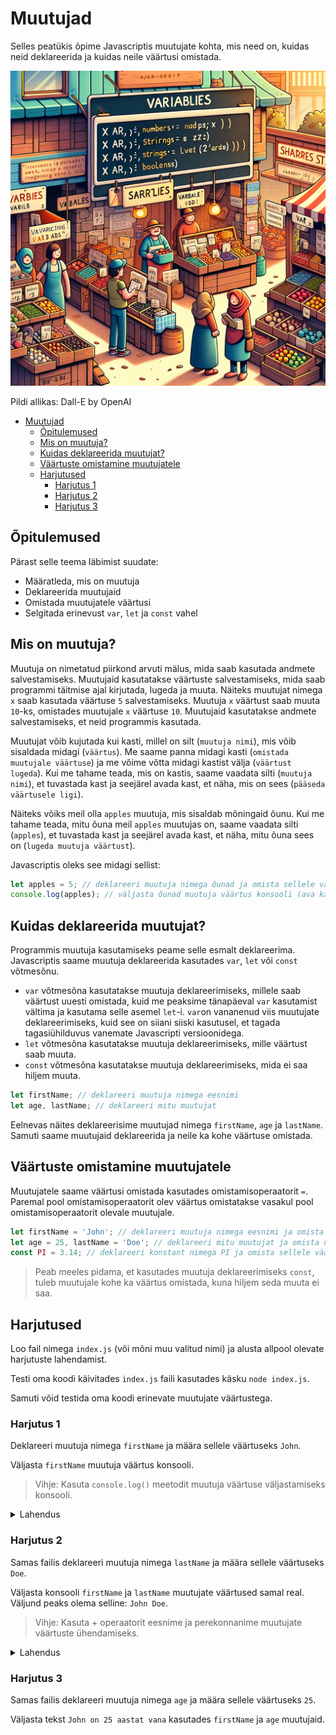 # Muutujad

Selles peatükis õpime Javascriptis muutujate kohta, mis need on, kuidas neid deklareerida ja kuidas neile väärtusi omistada.

![Muutujad](Variables.webp)

Pildi allikas: Dall-E by OpenAI

- [Muutujad](#muutujad)
  - [Õpitulemused](#õpitulemused)
  - [Mis on muutuja?](#mis-on-muutuja)
  - [Kuidas deklareerida muutujat?](#kuidas-deklareerida-muutujat)
  - [Väärtuste omistamine muutujatele](#väärtuste-omistamine-muutujatele)
  - [Harjutused](#harjutused)
    - [Harjutus 1](#harjutus-1)
    - [Harjutus 2](#harjutus-2)
    - [Harjutus 3](#harjutus-3)

## Õpitulemused

Pärast selle teema läbimist suudate:
- Määratleda, mis on muutuja
- Deklareerida muutujaid
- Omistada muutujatele väärtusi
- Selgitada erinevust `var`, `let` ja `const` vahel

## Mis on muutuja?

Muutuja on nimetatud piirkond arvuti mälus, mida saab kasutada andmete salvestamiseks. Muutujaid kasutatakse väärtuste salvestamiseks, mida saab programmi täitmise ajal kirjutada, lugeda ja muuta. Näiteks muutujat nimega `x` saab kasutada väärtuse `5` salvestamiseks. Muutuja `x` väärtust saab muuta `10`-ks, omistades muutujale `x` väärtuse `10`. Muutujaid kasutatakse andmete salvestamiseks, et neid programmis kasutada.

Muutujat võib kujutada kui kasti, millel on silt (`muutuja nimi`), mis võib sisaldada midagi (`väärtus`). Me saame panna midagi kasti (`omistada muutujale väärtuse`) ja me võime võtta midagi kastist välja (`väärtust lugeda`). Kui me tahame teada, mis on kastis, saame vaadata silti (`muutuja nimi`), et tuvastada kast ja seejärel avada kast, et näha, mis on sees (`pääseda väärtusele ligi`).

Näiteks võiks meil olla `apples` muutuja, mis sisaldab mõningaid õunu. Kui me tahame teada, mitu õuna meil `apples` muutujas on, saame vaadata silti (`apples`), et tuvastada kast ja seejärel avada kast, et näha, mitu õuna sees on (`lugeda muutuja väärtust`).

Javascriptis oleks see midagi sellist:

```javascript
let apples = 5; // deklareeri muutuja nimega õunad ja omista sellele väärtus 5 (pane 5 õuna kasti)
console.log(apples); // väljasta õunad muutuja väärtus konsooli (ava kast, vaata, mitu õuna sees on ja prindi väärtus konsooli)
```

## Kuidas deklareerida muutujat?

Programmis muutuja kasutamiseks peame selle esmalt deklareerima. Javascriptis saame muutuja deklareerida kasutades `var`, `let` või `const` võtmesõnu.

- `var` võtmesõna kasutatakse muutuja deklareerimiseks, millele saab väärtust uuesti omistada, kuid me peaksime tänapäeval `var` kasutamist vältima ja kasutama selle asemel `let`-i. `var`on vananenud viis muutujate deklareerimiseks, kuid see on siiani siiski kasutusel, et tagada tagasiühilduvus vanemate Javascripti versioonidega.
- `let` võtmesõna kasutatakse muutuja deklareerimiseks, mille väärtust saab muuta.
- `const` võtmesõna kasutatakse muutuja deklareerimiseks, mida ei saa hiljem muuta.

```javascript
let firstName; // deklareeri muutuja nimega eesnimi
let age, lastName; // deklareeri mitu muutujat
```

Eelnevas näites deklareerisime muutujad nimega `firstName`, `age` ja `lastName`. Samuti saame muutujaid deklareerida ja neile ka kohe väärtuse omistada.

## Väärtuste omistamine muutujatele

Muutujatele saame väärtusi omistada kasutades omistamisoperaatorit `=`. Paremal pool omistamisoperaatorit olev väärtus omistatakse vasakul pool omistamisoperaatorit olevale muutujale.

```js
let firstName = 'John'; // deklareeri muutuja nimega eesnimi ja omista sellele väärtus 'John'
let age = 25, lastName = 'Doe'; // deklareeri mitu muutujat ja omista neile väärtused
const PI = 3.14; // deklareeri konstant nimega PI ja omista sellele väärtus 3.14
```

> Peab meeles pidama, et kasutades muutuja deklareerimiseks `const`, tuleb muutujale kohe ka väärtus omistada, kuna hiljem seda muuta ei saa.

## Harjutused

Loo fail nimega `index.js` (või mõni muu valitud nimi) ja alusta allpool olevate harjutuste lahendamist.

Testi oma koodi käivitades `index.js` faili kasutades käsku `node index.js`.

Samuti võid testida oma koodi erinevate muutujate väärtustega.

### Harjutus 1

Deklareeri muutuja nimega `firstName` ja määra sellele väärtuseks `John`.

Väljasta `firstName` muutuja väärtus konsooli.

> Vihje: Kasuta `console.log()` meetodit muutuja väärtuse väljastamiseks konsooli.

<details>
  <summary>Lahendus</summary>

```js
let firstName = 'John'; // Deklareeri muutuja nimega firstName ja määra sellele väärtuseks 'John'

console.log(firstName); // Väljasta lastName muutuja väärtus konsooli
```
![Muutuja deklareerimine](DeclaringVariableWithValue.gif)

</details>

### Harjutus 2

Samas failis deklareeri muutuja nimega `lastName` ja määra sellele väärtuseks `Doe`.

Väljasta konsooli `firstName` ja `lastName` muutujate väärtused samal real. Väljund peaks olema selline: `John Doe`.

> Vihje: Kasuta + operaatorit eesnime ja perekonnanime muutujate väärtuste ühendamiseks.

<details>
  <summary>Lahendus</summary>

```js
let firstName = 'John'; // deklareeri muutuja nimega firstName ja määra sellele väärtuseks 'John'
let lastName = 'Doe'; // deklareeri muutuja nimega lastName ja määra sellele väärtuseks 'Doe'

console.log(firstName + ' ' + lastName); // prindi välja eesnimi ja perekonnanimi muutujate väärtused ühel real
```
</details>

### Harjutus 3

Samas failis deklareeri muutuja nimega `age` ja määra sellele väärtuseks `25`.

Väljasta tekst `John on 25 aastat vana` kasutades `firstName` ja `age` muutujaid.
